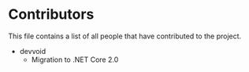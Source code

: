 ﻿# Contributors

This file contains a list of all people that have contributed to the project.

- devvoid
  * Migration to .NET Core 2.0


